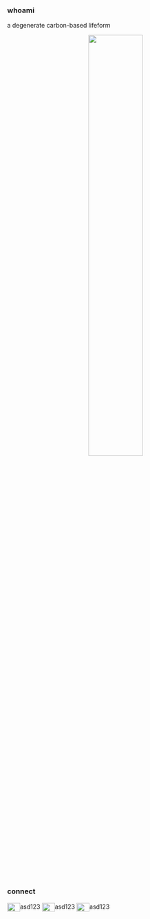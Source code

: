 ### whoami

a degenerate carbon-based lifeform

<div align="center">
    <img src="https://github.com/pnrjason/pnrjason/assets/39984351/765c3c4c-a64f-4f92-9028-f5f8cbc9b765" width="50%" height="50%">
</div>

### connect
<p align="left">
<img align="center" src="https://www.svgrepo.com/show/331368/discord-v2.svg" height="20" width="30"/>asd123
<img align="center" src="https://www.svgrepo.com/show/452115/telegram.svg" height="20" width="30"/>asd123
<img align="center" src="https://www.svgrepo.com/show/448251/twitch.svg" height="20" width="30"/>asd123
